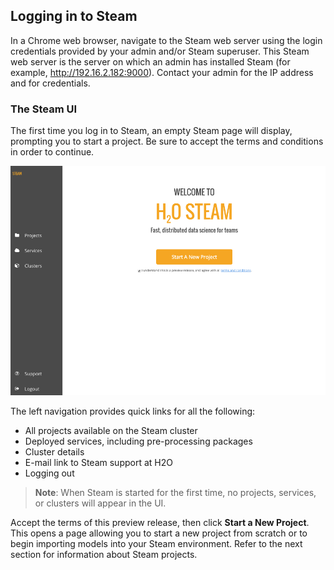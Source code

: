 ## Logging in to Steam

In a Chrome web browser, navigate to the Steam web server using the login credentials provided by your admin and/or Steam superuser. This Steam web server is the server on which an admin has installed Steam (for example, http://192.16.2.182:9000). Contact your admin for the IP address and for credentials.

### The Steam UI

The first time you log in to Steam, an empty Steam page will display, prompting you to start a project. Be sure to accept the terms and conditions in order to continue.

 ![Welcome page](images/welcome.png)

The left navigation provides quick links for all the following: 

- All projects available on the Steam cluster
- Deployed services, including pre-processing packages
- Cluster details
- E-mail link to Steam support at H2O
- Logging out

>**Note**: When Steam is started for the first time, no projects, services, or clusters will appear in the UI. 

Accept the terms of this preview release, then click **Start a New Project**. This opens a page allowing you to start a new project from scratch or to begin importing models into your Steam environment. Refer to the next section for information about Steam projects.



